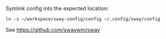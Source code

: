 Symlink config into the expected location:

    ln -s ~/workspace/sway-config/config ~/.config/sway/config

See https://github.com/swaywm/sway
